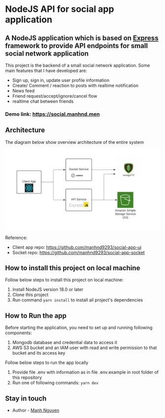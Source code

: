 # NodeJS API for social app application

## A NodeJS application which is based on <a href="https://expressjs.com/">Express</a> framework to provide API endpoints for small social network application
This project is the backend of a small social network application. Some main features that I have developed are:
* Sign up, sign in, update user profile information
* Create/ Comment / reaction to posts with realtime notification
* News feed
* Friend request/accept/ignore/cancel flow
* realtime chat between friends

### Demo link: https://social.manhnd.men

## Architecture
The diagram below show overview architecture of the entire system

![System overview](system-overview.jpeg)

Reference:
* Client app repo: https://github.com/manhnd9293/social-app-ui
* Socket repo: https://github.com/manhnd9293/social-app-socket

## How to install this project on local machine

Follow below steps to install this project on local machine:

1. Install NodeJS version 18.0 or later
2. Clone this project
3. Run command ```yarn install``` to install all project's dependencies

## How to Run the app
Before starting the application, you need to set up and running following components:
1. Mongodb database and credential data to access it
2. AWS S3 bucket and an IAM user with read and write permission to that bucket and its access key

Follow below steps to run the app locally
1. Provide file .env with information as in file .env.example in root folder of this repository
2. Run one of following commands: ```yarn dev```

## Stay in touch
* Author - [Manh Nguyen](https://github.com/manhnd9293)

